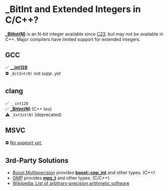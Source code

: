 # _BitInt and Extended Integers in C/C++?

**[_BitInt(N)](https://en.cppreference.com/w/c/language/arithmetic_types#Integer_types)**
is an N-bit integer available since
[C23](https://en.cppreference.com/w/c/23),
but may not be available in C++.
Major compilers have limited support for extended integers.

<!-- inline -->
## GCC
:white_check_mark: **[__int128](https://gcc.gnu.org/onlinedocs/gcc/_005f_005fint128.html)**<br>
:no_entry: *`_BitInt(N)` not supp. yet*

<!-- inline -->
## clang
:white_check_mark: `__int128`<br>
:white_check_mark: **[_BitInt(N)](https://clang.llvm.org/docs/LanguageExtensions.html#extended-integer-types)** (C++ too)<br>
:warning: `_ExtInt(N)` (deprecated)

<!-- inline -->
## MSVC
:no_entry: *[No support yet.](https://en.cppreference.com/w/c/compiler_support/23)*


## 3rd-Party Solutions
- [Boost.Multiprecision](https://www.boost.org/doc/libs/1_82_0/libs/multiprecision/doc/html/index.html) provides **[boost::cpp_int](https://www.boost.org/doc/libs/1_82_0/libs/multiprecision/doc/html/boost_multiprecision/tut/ints/cpp_int.html)** and other types. (C++)
- [GMP](https://en.wikipedia.org/wiki/GNU_Multiple_Precision_Arithmetic_Library) provides **[mpz_t](https://gmplib.org/manual/Integer-Functions)** and other types. (C/C++)
- [Wikipedia: List of arbitrary-precision arithmetic software](https://en.wikipedia.org/wiki/List_of_arbitrary-precision_arithmetic_software)
